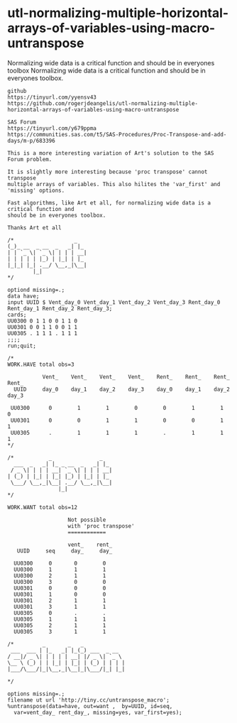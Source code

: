 # utl-normalizing-multiple-horizontal-arrays-of-variables-using-macro-untranspose
Normalizing wide data is a critical function and should be in everyones toolbox
    Normalizing wide data is a critical function and should be in everyones toolbox.                                            
                                                                                                                                
    github                                                                                                                      
    https://tinyurl.com/yyensv43                                                                                                
    https://github.com/rogerjdeangelis/utl-normalizing-multiple-horizontal-arrays-of-variables-using-macro-untranspose          
                                                                                                                                
    SAS Forum                                                                                                                   
    https://tinyurl.com/y679ppma                                                                                                
    https://communities.sas.com/t5/SAS-Procedures/Proc-Transpose-and-add-days/m-p/683396                                        
                                                                                                                                
    This is a more interesting variation of Art's solution to the SAS Forum problem.                                            
                                                                                                                                
    It is slightly more interesting because 'proc transpose' cannot transpose                                                   
    multiple arrays of variables. This also hilites the 'var_first' and 'missing' options.                                      
                                                                                                                                
    Fast algorithms, like Art et all, for normalizing wide data is a critical function and                                      
    should be in everyones toolbox.                                                                                             
                                                                                                                                
    Thanks Art et all                                                                                                           
                                                                                                                                
    /*                   _                                                                                                      
    (_)_ __  _ __  _   _| |_                                                                                                    
    | | `_ \| `_ \| | | | __|                                                                                                   
    | | | | | |_) | |_| | |_                                                                                                    
    |_|_| |_| .__/ \__,_|\__|                                                                                                   
            |_|                                                                                                                 
    */                                                                                                                          
                                                                                                                                
    optiond missing=.;                                                                                                          
    data have;                                                                                                                  
    input UUID $ Vent_day_0 Vent_day_1 Vent_day_2 Vent_day_3 Rent_day_0 Rent_day_1 Rent_day_2 Rent_day_3;                       
    cards;                                                                                                                      
    UU0300 0 1 1 0 0 1 1 0                                                                                                      
    UU0301 0 0 1 1 0 0 1 1                                                                                                      
    UU0305 . 1 1 1 . 1 1 1                                                                                                      
    ;;;;                                                                                                                        
    run;quit;                                                                                                                   
                                                                                                                                
    /*                                                                                                                          
    WORK.HAVE total obs=3                                                                                                       
                                                                                                                                
               Vent_    Vent_    Vent_    Vent_    Rent_    Rent_    Rent_    Rent_                                             
      UUID     day_0    day_1    day_2    day_3    day_0    day_1    day_2    day_3                                             
                                                                                                                                
     UU0300      0        1        1        0        0        1        1        0                                               
     UU0301      0        0        1        1        0        0        1        1                                               
     UU0305      .        1        1        1        .        1        1        1                                               
    */                                                                                                                          
                                                                                                                                
    /*           _               _                                                                                              
      ___  _   _| |_ _ __  _   _| |_                                                                                            
     / _ \| | | | __| `_ \| | | | __|                                                                                           
    | (_) | |_| | |_| |_) | |_| | |_                                                                                            
     \___/ \__,_|\__| .__/ \__,_|\__|                                                                                           
                    |_|                                                                                                         
    */                                                                                                                          
                                                                                                                                
    WORK.WANT total obs=12                                                                                                      
                                                                                                                                
                       Not possible                                                                                             
                       with 'proc transpose'                                                                                    
                       ============                                                                                             
                                                                                                                                
                       vent_    rent_                                                                                           
       UUID     seq     day_     day_                                                                                           
                                                                                                                                
      UU0300     0       0        0                                                                                             
      UU0300     1       1        1                                                                                             
      UU0300     2       1        1                                                                                             
      UU0300     3       0        0                                                                                             
      UU0301     0       0        0                                                                                             
      UU0301     1       0        0                                                                                             
      UU0301     2       1        1                                                                                             
      UU0301     3       1        1                                                                                             
      UU0305     0       .        .                                                                                             
      UU0305     1       1        1                                                                                             
      UU0305     2       1        1                                                                                             
      UU0305     3       1        1                                                                                             
                                                                                                                                
    /*         _       _   _                                                                                                    
     ___  ___ | |_   _| |_(_) ___  _ __                                                                                         
    / __|/ _ \| | | | | __| |/ _ \| `_ \                                                                                        
    \__ \ (_) | | |_| | |_| | (_) | | | |                                                                                       
    |___/\___/|_|\__,_|\__|_|\___/|_| |_|                                                                                       
                                                                                                                                
    */                                                                                                                          
                                                                                                                                
    options missing=.;                                                                                                          
    filename ut url 'http://tiny.cc/untranspose_macro';                                                                         
    %untranspose(data=have, out=want ,  by=UUID, id=seq,                                                                        
      var=vent_day_ rent_day_, missing=yes, var_first=yes);                                                                     
                                                                                                                                
